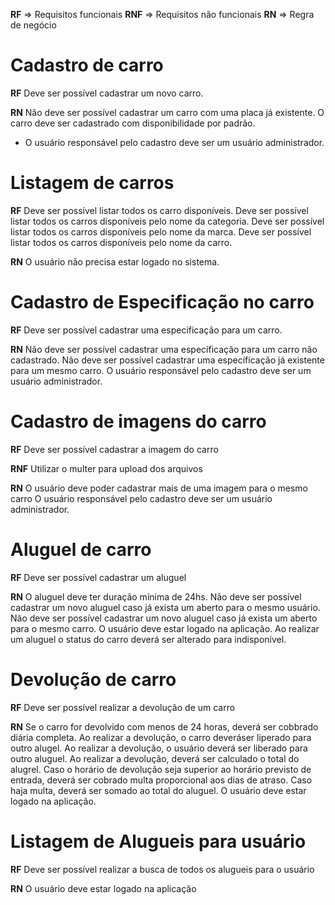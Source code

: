 **RF** => Requisitos funcionais
**RNF** => Requisitos não funcionais
**RN** => Regra de negócio

# Cadastro de carro
**RF**
Deve ser possível cadastrar um novo carro.

**RN**
Não deve ser possível cadastrar um carro com uma placa já existente.
O carro deve ser cadastrado com disponibilidade por padrão.
* O usuário responsável pelo cadastro deve ser um usuário administrador.

# Listagem de carros
**RF**
Deve ser possível listar todos os carro disponíveis.
Deve ser possível listar todos os carros disponíveis pelo nome da categoria.
Deve ser possível listar todos os carros disponíveis pelo nome da marca.
Deve ser possível listar todos os carros disponíveis pelo nome da carro.

**RN**
O usuário não precisa estar logado no sistema.

# Cadastro de Especificação no carro
**RF**
Deve ser possível cadastrar uma especificação para um carro.

**RN**
Não deve ser possível cadastrar uma específicação para um carro não cadastrado.
Não deve ser possível cadastrar uma específicação já existente para um mesmo carro.
O usuário responsável pelo cadastro deve ser um usuário administrador.

# Cadastro de imagens do carro
**RF**
Deve ser possível cadastrar a imagem do carro

**RNF**
Utilizar o multer para upload dos arquivos

**RN**
O usuário deve poder cadastrar mais de uma imagem para o mesmo carro
O usuário responsável pelo cadastro deve ser um usuário administrador.

# Aluguel de carro
**RF**
Deve ser possível cadastrar um aluguel

**RN**
O aluguel deve ter duração mínima de 24hs.
Não deve ser possível cadastrar um novo aluguel caso já exista um aberto para o mesmo usuário.
Não deve ser possível cadastrar um novo aluguel caso já exista um aberto para o mesmo carro.
O usuário deve estar logado na aplicação.
Ao realizar um aluguel o status do carro deverá ser alterado para indisponível.

# Devolução de carro

**RF**
Deve ser possível realizar a devolução de um carro

**RN**
Se o carro for devolvido com menos de 24 horas, deverá ser cobbrado diária completa.
Ao realizar a devolução, o carro deveráser liperado para outro alugel.
Ao realizar a devolução, o usuário deverá ser liberado para outro aluguel.
Ao realizar a devolução, deverá ser calculado o total do alugrel.
Caso o horário de devolução seja superior ao horário previsto de entrada, deverá ser cobrado multa proporcional aos dias de atraso.
Caso haja multa, deverá ser somado ao total do aluguel.
O usuário deve estar logado na aplicação.

# Listagem de Alugueis para usuário

**RF**
Deve ser possível realizar a busca de todos os alugueis para o usuário

**RN**
O usuário deve estar logado na aplicação
